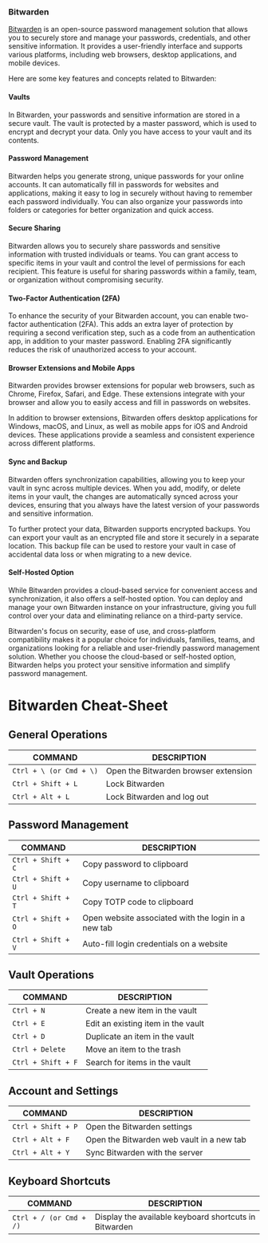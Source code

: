 ### Bitwarden

[Bitwarden](https://bitwarden.com/) is an open-source password management solution that allows you to securely store and manage your passwords, credentials, and other sensitive information. It provides a user-friendly interface and supports various platforms, including web browsers, desktop applications, and mobile devices.

Here are some key features and concepts related to Bitwarden:

#### Vaults

In Bitwarden, your passwords and sensitive information are stored in a secure vault. The vault is protected by a master password, which is used to encrypt and decrypt your data. Only you have access to your vault and its contents.

#### Password Management

Bitwarden helps you generate strong, unique passwords for your online accounts. It can automatically fill in passwords for websites and applications, making it easy to log in securely without having to remember each password individually. You can also organize your passwords into folders or categories for better organization and quick access.

#### Secure Sharing

Bitwarden allows you to securely share passwords and sensitive information with trusted individuals or teams. You can grant access to specific items in your vault and control the level of permissions for each recipient. This feature is useful for sharing passwords within a family, team, or organization without compromising security.

#### Two-Factor Authentication (2FA)

To enhance the security of your Bitwarden account, you can enable two-factor authentication (2FA). This adds an extra layer of protection by requiring a second verification step, such as a code from an authentication app, in addition to your master password. Enabling 2FA significantly reduces the risk of unauthorized access to your account.

#### Browser Extensions and Mobile Apps

Bitwarden provides browser extensions for popular web browsers, such as Chrome, Firefox, Safari, and Edge. These extensions integrate with your browser and allow you to easily access and fill in passwords on websites.

In addition to browser extensions, Bitwarden offers desktop applications for Windows, macOS, and Linux, as well as mobile apps for iOS and Android devices. These applications provide a seamless and consistent experience across different platforms.

#### Sync and Backup

Bitwarden offers synchronization capabilities, allowing you to keep your vault in sync across multiple devices. When you add, modify, or delete items in your vault, the changes are automatically synced across your devices, ensuring that you always have the latest version of your passwords and sensitive information.

To further protect your data, Bitwarden supports encrypted backups. You can export your vault as an encrypted file and store it securely in a separate location. This backup file can be used to restore your vault in case of accidental data loss or when migrating to a new device.

#### Self-Hosted Option

While Bitwarden provides a cloud-based service for convenient access and synchronization, it also offers a self-hosted option. You can deploy and manage your own Bitwarden instance on your infrastructure, giving you full control over your data and eliminating reliance on a third-party service.

Bitwarden's focus on security, ease of use, and cross-platform compatibility makes it a popular choice for individuals, families, teams, and organizations looking for a reliable and user-friendly password management solution. Whether you choose the cloud-based or self-hosted option, Bitwarden helps you protect your sensitive information and simplify password management.

# Bitwarden Cheat-Sheet

## General Operations

COMMAND | DESCRIPTION
---|---
`Ctrl + \ (or Cmd + \)` | Open the Bitwarden browser extension
`Ctrl + Shift + L` | Lock Bitwarden
`Ctrl + Alt + L` | Lock Bitwarden and log out

## Password Management

COMMAND | DESCRIPTION
---|---
`Ctrl + Shift + C` | Copy password to clipboard
`Ctrl + Shift + U` | Copy username to clipboard
`Ctrl + Shift + T` | Copy TOTP code to clipboard
`Ctrl + Shift + O` | Open website associated with the login in a new tab
`Ctrl + Shift + V` | Auto-fill login credentials on a website

## Vault Operations

COMMAND | DESCRIPTION
---|---
`Ctrl + N` | Create a new item in the vault
`Ctrl + E` | Edit an existing item in the vault
`Ctrl + D` | Duplicate an item in the vault
`Ctrl + Delete` | Move an item to the trash
`Ctrl + Shift + F` | Search for items in the vault

## Account and Settings

COMMAND | DESCRIPTION
---|---
`Ctrl + Shift + P` | Open the Bitwarden settings
`Ctrl + Alt + F` | Open the Bitwarden web vault in a new tab
`Ctrl + Alt + Y` | Sync Bitwarden with the server

## Keyboard Shortcuts

COMMAND | DESCRIPTION
---|---
`Ctrl + / (or Cmd + /)` | Display the available keyboard shortcuts in Bitwarden


